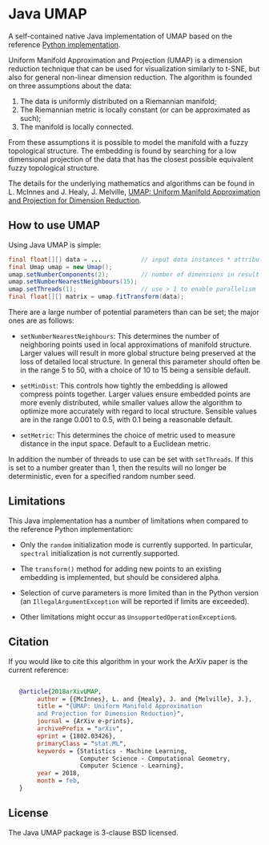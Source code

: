 Java UMAP
=========

A self-contained native Java implementation of UMAP based on the
reference [Python implementation](https://github.com/lmcinnes/umap).

Uniform Manifold Approximation and Projection (UMAP) is a dimension reduction
technique that can be used for visualization similarly to t-SNE, but also for
general non-linear dimension reduction. The algorithm is founded on three
assumptions about the data:

1. The data is uniformly distributed on a Riemannian manifold;
2. The Riemannian metric is locally constant (or can be approximated as such);
3. The manifold is locally connected.

From these assumptions it is possible to model the manifold with a fuzzy
topological structure. The embedding is found by searching for a low dimensional
projection of the data that has the closest possible equivalent fuzzy
topological structure.

The details for the underlying mathematics and algorithms can be found in
L. McInnes and J. Healy, J. Melville,
[UMAP: Uniform Manifold Approximation and Projection for Dimension Reduction](https://arxiv.org/abs/1802.03426).

How to use UMAP
---------------

Using Java UMAP is simple:

```java
final float[][] data = ...           // input data instances * attributes
final Umap umap = new Umap();
umap.setNumberComponents(2);         // number of dimensions in result
umap.setNumberNearestNeighbours(15);
umap.setThreads(1);                  // use > 1 to enable parallelism
final float[][] matrix = umap.fitTransform(data);
```

There are a large number of potential parameters than can be set; the
major ones are as follows:

*  `setNumberNearestNeighbours`: This determines the number of neighboring points used in
   local approximations of manifold structure. Larger values will result in
   more global structure being preserved at the loss of detailed local
   structure. In general this parameter should often be in the range 5 to
   50, with a choice of 10 to 15 being a sensible default.

*  `setMinDist`: This controls how tightly the embedding is allowed compress
   points together. Larger values ensure embedded points are more evenly
   distributed, while smaller values allow the algorithm to optimize more
   accurately with regard to local structure. Sensible values are in the
   range 0.001 to 0.5, with 0.1 being a reasonable default.

*  `setMetric`: This determines the choice of metric used to measure distance
   in the input space. Default to a Euclidean metric.

In addition the number of threads to use can be set with `setThreads`.  If this is
set to a number greater than 1, then the results will no longer be deterministic,
even for a specified random number seed.

Limitations
-----------

This Java implementation has a number of limitations when compared to the reference
Python implementation:

* Only the `random` initialization mode is currently supported.  In particular,
  `spectral` initialization is not currently supported.

* The `transform()` method for adding new points to an existing embedding is
  implemented, but should be considered alpha.

* Selection of curve parameters is more limited than in the Python version
  (an `IllegalArgumentException` will be reported if limits are exceeded).

* Other limitations might occur as `UnsupportedOperationException`s.

Citation
--------

If you would like to cite this algorithm in your work the ArXiv paper is the
current reference:

```bibtex

   @article{2018arXivUMAP,
        author = {{McInnes}, L. and {Healy}, J. and {Melville}, J.},
        title = "{UMAP: Uniform Manifold Approximation
        and Projection for Dimension Reduction}",
        journal = {ArXiv e-prints},
        archivePrefix = "arXiv",
        eprint = {1802.03426},
        primaryClass = "stat.ML",
        keywords = {Statistics - Machine Learning,
                    Computer Science - Computational Geometry,
                    Computer Science - Learning},
        year = 2018,
        month = feb,
   }
```

License
-------

The Java UMAP package is 3-clause BSD licensed.

